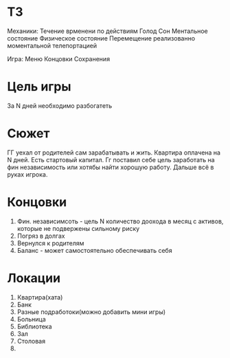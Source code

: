 # ТЗ
Механики:
Течение врменени по действиям
Голод
Сон
Ментальное состояние
Физическое состояние
Перемещение реализованно моментальной телепортацией

Игра:
Меню
Концовки
Сохранения

# Цель игры
За N дней необходимо разбогатеть 

# Сюжет
ГГ уехал от родителей сам зарабатывать и жить. Квартира оплачена на N дней. Есть стартовый капитал. Гг поставил себе цель заработать на фин независимость или хотябы найти хорошую работу. Дальше всё в руках игрока.

# Концовки
1. Фин. независимсоть - цель N количество доохода в месяц с активов, которые не подвержены сильному риску
2. Погряз в долгах
3. Вернулся к родителям
4. Баланс - может самостоятельно обеспечивать себя

# Локации
1. Квартира(хата)
2. Банк
3. Разные подработоки(можно добавить мини игры)
4. Больница
5. Библиотека
6. Зал
8. Столовая
9. 
